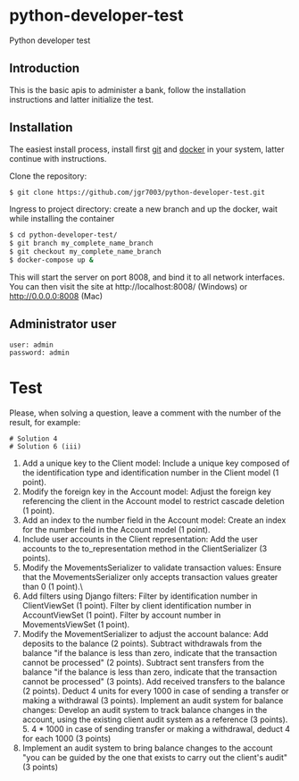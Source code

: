 # python-developer-test
Python developer test

## Introduction

This is the basic apis to administer a bank, follow the installation instructions and latter initialize the test.

## Installation 

The easiest install process, install first
[git](https://git-scm.com/downloads) and [docker](https://www.docker.com/get-started) in your system, latter continue with instructions.

Clone the repository:

```bash
$ git clone https://github.com/jgr7003/python-developer-test.git
```

Ingress to project directory: create a new branch and up the docker, wait while installing the container

```bash
$ cd python-developer-test/
$ git branch my_complete_name_branch
$ git checkout my_complete_name_branch  
$ docker-compose up &
```

This will start the server on port 8008, and bind it to all network
interfaces. You can then visit the site at http://localhost:8008/ (Windows) or 
http://0.0.0.0:8008 (Mac)

## Administrator user

```
user: admin
password: admin
```

# Test 

Please, when solving a question, leave a comment with the number of the result, for example:

```
# Solution 4
# Solution 6 (iii)
```

1. Add a unique key to the Client model: Include a unique key composed of the identification type and identification number in the Client model (1 point).
2. Modify the foreign key in the Account model: Adjust the foreign key referencing the client in the Account model to restrict cascade deletion (1 point).
3. Add an index to the number field in the Account model: Create an index for the number field in the Account model (1 point).
4. Include user accounts in the Client representation: Add the user accounts to the to_representation method in the ClientSerializer (3 points).
5. Modify the MovementsSerializer to validate transaction values: Ensure that the MovementsSerializer only accepts transaction values greater than 0 (1 point).\
6. Add filters using Django filters:
    Filter by identification number in ClientViewSet (1 point).
    Filter by client identification number in AccountViewSet (1 point).
    Filter by account number in MovementsViewSet (1 point).
7. Modify the MovementSerializer to adjust the account balance:
    Add deposits to the balance (2 points).
    Subtract withdrawals from the balance "if the balance is less than zero, indicate that the transaction cannot be processed" (2 points).
    Subtract sent transfers from the balance "if the balance is less than zero, indicate that the transaction cannot be processed" (3 points).
    Add received transfers to the balance (2 points).
    Deduct 4 units for every 1000 in case of sending a transfer or making a withdrawal (3 points).
    Implement an audit system for balance changes: Develop an audit system to track balance changes in the account, using the existing client audit system as a reference (3 points).
    5. 4 * 1000 in case of sending transfer or making a withdrawal, deduct 4 for each 1000 (3 points)
8. Implement an audit system to bring balance changes to the account "you can be guided by the one that exists to carry out the client's audit" (3 points)
